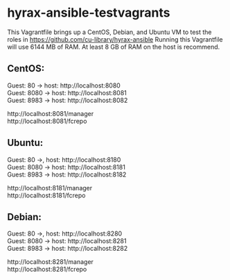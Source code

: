 # hyrax-ansible-testvagrants

This Vagrantfile brings up a CentOS, Debian, and Ubuntu VM to test the roles in https://github.com/cu-library/hyrax-ansible
Running this Vagrantfile will use 6144 MB of RAM. At least 8 GB of RAM on the host is recommend.

## CentOS:

Guest: 80 -> host: http://localhost:8080<br/>
Guest: 8080 -> host: http://localhost:8081<br/>
Guest: 8983 -> host: http://localhost:8082

http://localhost:8081/manager<br/>
http://localhost:8081/fcrepo

## Ubuntu:

Guest: 80 ->, host: http://localhost:8180<br/>
Guest: 8080 -> host: http://localhost:8181<br/>
Guest: 8983 -> host: http://localhost:8182

http://localhost:8181/manager<br/>
http://localhost:8181/fcrepo

## Debian:

Guest: 80 ->, host: http://localhost:8280<br/>
Guest: 8080 -> host: http://localhost:8281<br/>
Guest: 8983 -> host: http://localhost:8282

http://localhost:8281/manager<br/>
http://localhost:8281/fcrepo
